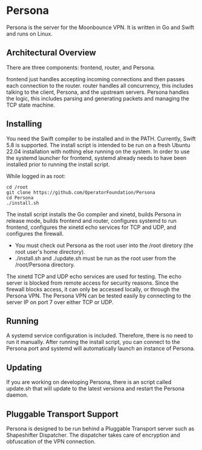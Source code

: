 # Persona

Persona is the server for the Moonbounce VPN. It is written in Go and Swift and runs on Linux.

## Architectural Overview

There are three components: frontend, router, and Persona.

frontend just handles accepting incoming connections and then passes each connection to the router.
router handles all concurrency, this includes talking to the client, Persona, and the upstream servers.
Persona handles the logic, this includes parsing and generating packets and managing the TCP state machine.

## Installing

You need the Swift compiler to be installed and in the PATH. Currently, Swift 5.8 is supported.
The install script is intended to be run on a fresh Ubuntu 22.04 installation with nothing else running on the system.
In order to use the systemd launcher for frontend, systemd already needs to have been installed prior to running the
install script.

While logged in as root:
```
cd /root
git clone https://github.com/OperatorFoundation/Persona
cd Persona
./install.sh
```

The install script installs the Go compiler and xinetd, builds Persona in release mode, builds frontend and router,
configures systemd to run frontend, configures the xinetd echo services for TCP and UDP, and configures the firewall.

* You must check out Persona as the root user into the /root diretory (the root user's home directory).
* ./install.sh and ./update.sh must be run as the root user from the /root/Persona directory.

The xinetd TCP and UDP echo services are used for testing. The echo server is blocked from remote access for security
reasons. Since the firewall blocks access, it can only be accessed locally, or through the Persona VPN. The Persona VPN
can be tested easily by connecting to the server IP on port 7 over either TCP or UDP.

## Running

A systemd service configuration is included. Therefore, there is no need to run it manually. After running the install
script, you can connect to the Persona port and systemd will automatically launch an instance of Persona.

## Updating

If you are working on developing Persona, there is an script called update.sh that will update to the latest
versiona and restart the Persona daemon.

## Pluggable Transport Support

Persona is designed to be run behind a Pluggable Transport server such as Shapeshifter Dispatcher. The dispatcher
takes care of encryption and obfuscation of the VPN connection.

